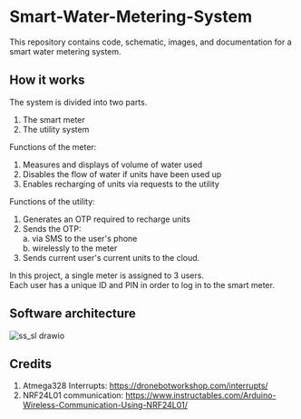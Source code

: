 # Smart-Water-Metering-System
This repository contains code, schematic, images, and documentation for a smart water metering system.  

## How it works  
The system is divided into two parts.  
1. The smart meter  
2. The utility system  

Functions of the meter:  
1. Measures and displays of volume of water used  
2. Disables the flow of water if units have been used up  
3. Enables recharging of units via requests to the utility    

Functions of the utility:  
1. Generates an OTP required to recharge units   
2. Sends the OTP:  
	a. via SMS to the user's phone   
	b. wirelessly to the meter  
3. Sends current user's current units to the cloud.  

In this project, a single meter is assigned to 3 users.  
Each user has a unique ID and PIN in order to log in to the smart meter.  

## Software architecture  
![ss_sl drawio](https://user-images.githubusercontent.com/46250887/224769776-b892ccee-2bc6-4cb5-8b78-2ba92ab0d9e6.png)  

## Credits  
1. Atmega328 Interrupts: https://dronebotworkshop.com/interrupts/   
2. NRF24L01 communication: https://www.instructables.com/Arduino-Wireless-Communication-Using-NRF24L01/   
